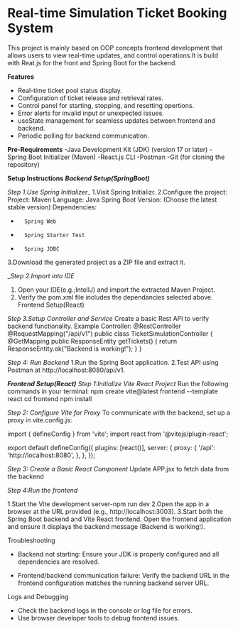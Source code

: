 # Real-time Simulation Ticket Booking System
This project is mainly based on OOP concepts frontend development that allows users to view real-time updates, 
and control operations.It is build with Reat.js for the front and Spring Boot for the backend.

**Features**
* Real-time ticket pool status display.
* Configuration of ticket release and retrieval rates.
* Control panel for starting, stopping, and resetting opertions.
* Error alerts for invalid input or unexpected issues.
* useState management for seamless updates between frontend and backend.
* Periodic polling for backend communication.

**Pre-Requirements**
-Java Development Kit (JDK) (version 17 or later)
-Spring Boot Initializer (Maven)
-React.js CLI
-Postman
-Git (for cloning the repository)

**Setup Instructions**
_**Backend Setup(SpringBoot)**_

_Step 1.Use Spring Initializer__
1.Visit Spring Initializr.
2.Configure the project:
   Project: Maven
   Language: Java
   Spring Boot Version: (Choose the latest stable version)
   Dependencies:
*       Spring Web
*       Spring Starter Test
*       Spring JDBC

3.Download the generated project as a ZIP file and extract it.

__Step 2.Import into IDE_ 
1. Open your IDE(e.g.;IntellJ) and import the extracted Maven Project.
2. Verify the pom.xml file includes the dependancies selected above.
Frontend Setup(React)

_Step 3.Setup Controller and Service_
Create a basic Rest API to verify backend functionality.
Example Controller:
@RestController
@RequestMapping("/api/v1")
    public class TicketSimulationController {
    @GetMapping
    public ResponseEntity<String> getTickets() {
        return ResponseEntity.ok("Backend is working!");
    }
}

_Step 4: Run Backend_
1.Run the Spring Boot application.
2.Test API using Postman at http://localhost:8080/api/v1.


_**Frontend Setup(React)**_
_Step 1:Initialize Vite React Project_
Run the following commands in your terminal:
   npm create vite@latest frontend --template react
   cd frontend
   npm install

_Step 2: Configure Vite for Proxy_
To communicate with the backend, set up a proxy in vite.config.js:

import { defineConfig } from 'vite';
import react from '@vitejs/plugin-react';

export default defineConfig({
    plugins: [react()],
        server: {
            proxy: {
        '/api': 'http://localhost:8080', 
        },
    },
});

_Step 3: Create a Basic React Component_
Update APP.jsx to fetch data from the backend

_Step 4:Run the frontend_

1.Start the Vite development server-npm run dev
2.Open the app in a browser at the URL provided (e.g., http://localhost:3003).
3.Start both the Spring Boot backend and Vite React frontend.
Open the frontend application and ensure it displays the backend message (Backend is working!).


Troubleshooting
* Backend not starting: 
Ensure your JDK is properly configured and all dependencies are resolved.

* Frontend/backend communication failure:
Verify the backend URL in the frontend configuration matches the running backend server URL.

Logs and Debugging
* Check the backend logs in the console or log file for errors.
* Use browser developer tools to debug frontend issues.

